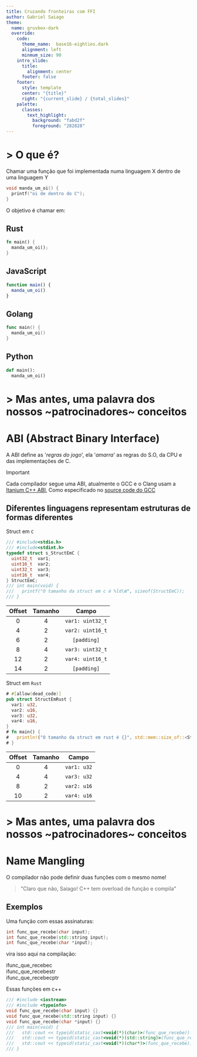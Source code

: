 ```yaml
---
title: Cruzando fronteiras com FFI
author: Gabriel Saiago
theme:
  name: gruvbox-dark
  override:
    code:
      theme_name:  base16-eighties.dark
      alignment: left
      minmum_size: 90
    intro_slide:
      title:
        alignment: center
      footer: false
    footer:
      style: template
      center: "{title}"
      right: "{current_slide} / {total_slides}"
    palette:
      classes:
        text_highlight:
          background: "fabd2f"
          foreground: "282828"
---
```


\> O que é?
===

Chamar uma função que foi implementada numa linguagem X dentro de uma linguagem Y
<!-- pause -->

```c
void manda_um_oi() {
  printf("oi de dentro do C");
}
```

<!-- pause -->

O objetivo é chamar em:

<!-- column_layout: [1, 1] -->

<!-- column: 0 -->
## Rust
```rust
fn main() {
  manda_um_oi();
}
```

## JavaScript
```js
function main() {
  manda_um_oi()
}
```

<!-- column: 1-->
## Golang
```go
func main() {
  manda_um_oi()
}
```

## Python
```python
def main():
  manda_um_oi()
```
<!-- end_slide -->

\> Mas antes, uma palavra dos nossos ~patrocinadores~ conceitos
==
<!-- pause -->

# ABI (Abstract Binary Interface) #
<!-- pause -->

A ABI define as '_regras do jogo_', ela '_amarra_' as regras do S.O,
da CPU e das implementações de C.

> [!IMPORTANT]
> Cada compilador segue uma ABI, atualmente o GCC e o Clang usam a [Itanium C++ ABI](https://itanium-cxx-abi.github.io/cxx-abi/abi.html),
> Como especificado no [source code do GCC](https://github.com/gcc-mirror/gcc/blob/master/gcc/cp/mangle.cc)

<!-- pause -->

## Diferentes linguagens representam estruturas de formas diferentes ##

<!-- pause -->

<!-- column_layout: [1, 1] -->

<!-- column: 0 -->

Struct em `C`

```c +exec
/// #include<stdio.h>
/// #include<stdint.h>
typedef struct s_StructEmC {
  uint32_t  var1;
  uint16_t  var2;
  uint32_t  var3;
  uint16_t  var4;
} StructEmC;
/// int main(void) {
///   printf("O tamanho da struct em c é %ld\n", sizeof(StructEmC));
/// }
```
<!-- pause -->

| Offset | Tamanho  |     Campo       |
| :----: | :------: | :-------------: |
| 0      | 4        | `var1: uint32_t`|
| 4      | 2        | `var2: uint16_t`|
| 6      | 2        | `[padding]`     |
| 8      | 4        | `var3: uint32_t`|
| 12     | 2        | `var4: uint16_t`|
| 14     | 2        | `[padding]`     |

<!-- pause -->

<!-- column: 1 -->
Struct em `Rust`

```rust +exec
# #[allow(dead_code)]
pub struct StructEmRust {
  var1: u32,
  var2: u16,
  var3: u32,
  var4: u16,
}
# fn main() {
#   println!("O tamanho da struct em rust é {}", std::mem::size_of::<StructEmRust>());
# }
```

<!-- pause -->

| Offset | Tamanho  |   Campo     |
| :----: | :------: | :---------: |
| 0      | 4        | `var1: u32` |
| 4      | 4        | `var3: u32` |
| 8      | 2        | `var2: u16` |
| 10     | 2        | `var4: u16` |
<!-- end_slide -->

\> Mas antes, uma palavra dos nossos ~patrocinadores~ conceitos
===

# Name Mangling #

O compilador não pode definir duas funções com o mesmo nome!

> "Claro que não, Saiago!
> C++ tem overload de função e compila"

<!-- pause -->

## Exemplos ##

<!-- column_layout: [1, 1] -->

<!-- pause -->

<!-- column: 0 -->
Uma função com essas assinaturas:

```c++
int func_que_recebe(char input);
int func_que_recebe(std::string input);
int func_que_recebe(char *input);
```

<!-- pause -->

vira isso aqui na compilação:

<span class="text_highlight">i</span>func_que_recebe<span class="text_highlight">c</span>\
<span class="text_highlight">i</span>func_que_recebe<span class="text_highlight">str</span>\
<span class="text_highlight">i</span>func_que_recebe<span class="text_highlight">cptr</span>

<!-- pause -->

<!-- column: 1 -->

Essas funções em c++

```c++ +exec
/// #include <iostream>
/// #include <typeinfo>
void func_que_recebe(char input) {}
void func_que_recebe(std::string input) {}
void func_que_recebe(char *input) {}
/// int main(void) {
///   std::cout << typeid(static_cast<void(*)(char)>(func_que_recebe)).name()<< std::endl;
///   std::cout << typeid(static_cast<void(*)(std::string)>(func_que_recebe)).name()<< std::endl;
///   std::cout << typeid(static_cast<void(*)(char*)>(func_que_recebe)).name()<< std::endl;
/// }
```
